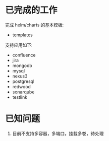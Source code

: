 # 已完成的工作

完成 helm/charts 的基本模板:

* templates  

支持应用如下:

* confluence
* jira
* mongodb
* mysql
* nexus3
* postgresql
* redwood
* sonarqube
* testlink 

# 已知问题

1. 目前不支持多容器，多端口，挂载多卷，待处理

